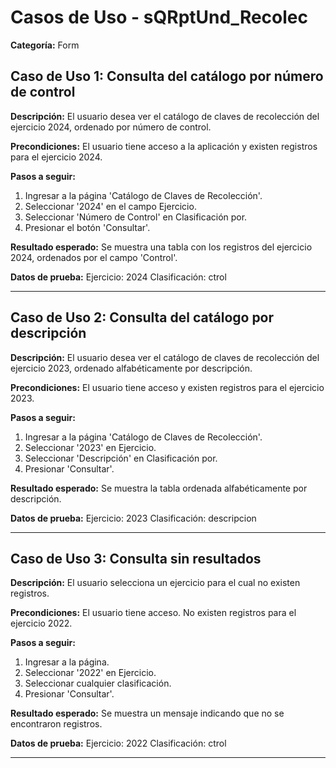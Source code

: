 # Casos de Uso - sQRptUnd_Recolec

**Categoría:** Form

## Caso de Uso 1: Consulta del catálogo por número de control

**Descripción:** El usuario desea ver el catálogo de claves de recolección del ejercicio 2024, ordenado por número de control.

**Precondiciones:**
El usuario tiene acceso a la aplicación y existen registros para el ejercicio 2024.

**Pasos a seguir:**
1. Ingresar a la página 'Catálogo de Claves de Recolección'.
2. Seleccionar '2024' en el campo Ejercicio.
3. Seleccionar 'Número de Control' en Clasificación por.
4. Presionar el botón 'Consultar'.

**Resultado esperado:**
Se muestra una tabla con los registros del ejercicio 2024, ordenados por el campo 'Control'.

**Datos de prueba:**
Ejercicio: 2024
Clasificación: ctrol

---

## Caso de Uso 2: Consulta del catálogo por descripción

**Descripción:** El usuario desea ver el catálogo de claves de recolección del ejercicio 2023, ordenado alfabéticamente por descripción.

**Precondiciones:**
El usuario tiene acceso y existen registros para el ejercicio 2023.

**Pasos a seguir:**
1. Ingresar a la página 'Catálogo de Claves de Recolección'.
2. Seleccionar '2023' en Ejercicio.
3. Seleccionar 'Descripción' en Clasificación por.
4. Presionar 'Consultar'.

**Resultado esperado:**
Se muestra la tabla ordenada alfabéticamente por descripción.

**Datos de prueba:**
Ejercicio: 2023
Clasificación: descripcion

---

## Caso de Uso 3: Consulta sin resultados

**Descripción:** El usuario selecciona un ejercicio para el cual no existen registros.

**Precondiciones:**
El usuario tiene acceso. No existen registros para el ejercicio 2022.

**Pasos a seguir:**
1. Ingresar a la página.
2. Seleccionar '2022' en Ejercicio.
3. Seleccionar cualquier clasificación.
4. Presionar 'Consultar'.

**Resultado esperado:**
Se muestra un mensaje indicando que no se encontraron registros.

**Datos de prueba:**
Ejercicio: 2022
Clasificación: ctrol

---

